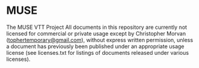 # MUSE
The MUSE VTT Project
All documents in this repository are currently not licensed for commercial or private usage except by Christopher Morvan (tophertemporary@gmail.com), without express written permission, unless a document has previously been published under an appropriate usage license (see licenses.txt for listings of documents released under various licenses).
